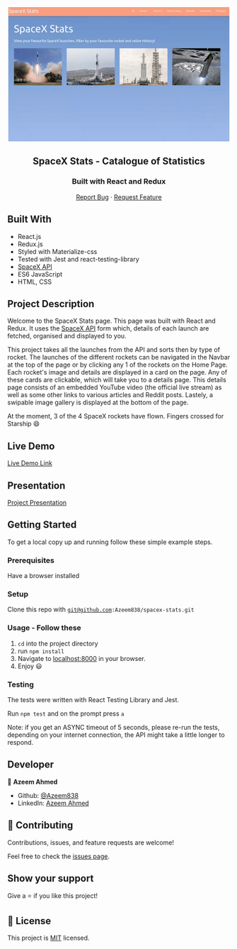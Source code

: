 <p align="center">
  <a>
    <p align="center"> <img src="./spacex-stats-screenshot-2.gif" alt="spacex-stats"> </p>
  </a>

  <h2 align="center">SpaceX Stats - Catalogue of Statistics</h2>
  <h3 align="center">Built with React and Redux</h3>

  <p align="center">
    <a href="https://github.com/Azeem838/spacex-stats/issues">Report Bug</a>
    · 
    <a href="https://github.com/Azeem838/spacex-stats/issues">Request Feature</a>
  </p>
</p>

## Built With

- React.js
- Redux.js
- Styled with Materialize-css
- Tested with Jest and react-testing-library
- [SpaceX API](https://github.com/r-spacex/SpaceX-API)
- ES6 JavaScript
- HTML, CSS

## Project Description

Welcome to the SpaceX Stats page. This page was built with React and Redux. It uses the [SpaceX API](https://github.com/r-spacex/SpaceX-API) form which, details of each launch are fetched, organised and displayed to you.

This project takes all the launches from the API and sorts then by type of rocket. The launches of the different rockets can be navigated in the Navbar at the top of the page or by clicking any 1 of the rockets on the Home Page.
Each rocket's image and details are displayed in a card on the page. Any of these cards are clickable, which will take you to a details page. This details page consists of an embedded YouTube video (the official live stream) as well as some other links to various articles and Reddit posts. Lastely, a swipable image gallery is displayed at the bottom of the page.

At the moment, 3 of the 4 SpaceX rockets have flown. Fingers crossed for Starship :smile:

## Live Demo

[Live Demo Link](https://spacex-stats-azeem.herokuapp.com/)

## Presentation

[Project Presentation](https://www.loom.com/share/5300983e428b4bbb8fe3e93e9af84ab2)

## Getting Started

To get a local copy up and running follow these simple example steps.

### Prerequisites

Have a browser installed

### Setup

Clone this repo with <code>git@github.com:Azeem838/spacex-stats.git</code>

### Usage - Follow these

1. <code>cd</code> into the project directory
2. run <code>npm install</code>
3. Navigate to [localhost:8000](http://localhost:3000) in your browser.
4. Enjoy :smiley:

### Testing

The tests were written with React Testing Library and Jest.

Run `npm test` and on the prompt press `a`

Note: if you get an ASYNC timeout of 5 seconds, please re-run the tests, depending on your internet connection, the API might take a little longer to respond.

## Developer

:bust_in_silhouette: **Azeem Ahmed**

- Github: [@Azeem838](https://github.com/Azeem838)
- LinkedIn: [Azeem Ahmed](www.linkedin.com/in/azeemmahmed)

## 🤝 Contributing

Contributions, issues, and feature requests are welcome!

Feel free to check the [issues page](https://github.com/Azeem838/spacex-stats/issues).

## Show your support

Give a ⭐️ if you like this project!

## 📝 License

This project is [MIT](lic.url) licensed.
